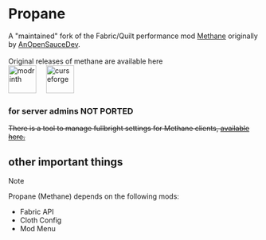 # Propane

A "maintained" fork of
the Fabric/Quilt performance mod [Methane](https://github.com/AnOpenSauceDev/Methane-mod) originally
by [AnOpenSauceDev](https://github.com/AnOpenSauceDev).<br><br>
Original releases of methane are available here<br>
[<img alt="modrinth" height="56" src="https://cdn.jsdelivr.net/npm/@intergrav/devins-badges@3/assets/cozy/available/modrinth_vector.svg">](https://modrinth.com/mod/methane)  &nbsp;&nbsp;&nbsp; [<img alt="curseforge" height="56" src="https://cdn.jsdelivr.net/npm/@intergrav/devins-badges@3/assets/cozy/available/curseforge_vector.svg">](https://legacy.curseforge.com/minecraft/mc-mods/methane)

### for server admins NOT PORTED

~~There is a tool to manage fullbright settings for Methane
clients, [available here.](https://github.com/AnOpenSauceDev/Methane-Server-Utils)~~

## other important things
> [!NOTE]
> Propane (Methane) depends on the following mods:
> - Fabric API 
> - Cloth Config
> - Mod Menu